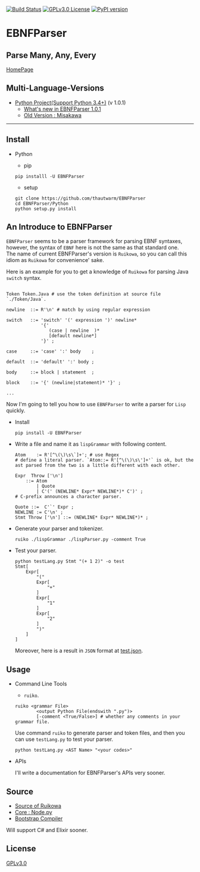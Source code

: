 [![Build Status](https://travis-ci.org/thautwarm/EBNFParser.svg?branch=master)](https://travis-ci.org/thautwarm/EBNFParser)
[![GPLv3.0 License](https://img.shields.io/badge/license-GPLv3.0-Green.svg)](https://github.com/thautwarm/EBNFParser/blob/master/LICENSE)
[![PyPI version](https://img.shields.io/pypi/v/EBNFParser.svg)](https://pypi.python.org/pypi/EBNFParser)


# EBNFParser
Parse Many, Any, Every
---------
[HomePage](https://github.com/thautwarm/EBNFParser)


## Multi-Language-Versions

- [Python Project(Support Python 3.4+)](https://github.com/thautwarm/EBNFParser/tree/master/Python) (v 1.0.1)
    - [What's new in EBNFParser 1.0.1](https://github.com/thautwarm/EBNFParser/tree/master/Python/release-note)
    - [Old Version : Misakawa](https://github.com/thautwarm/EBNFParser/tree/master/Misakawa.md)



--------------------

## Install
- Python
    - pip  

    `pip installl -U EBNFParser`
    
    - setup 
    ```shell
    git clone https://github.com/thautwarm/EBNFParser
    cd EBNFParser/Python
    python setup.py install
    ``` 


## An Introduce to EBNFParser

`EBNFParser` seems to be a parser framework for parsing EBNF syntaxes, however, 
the syntax of `EBNF` here is not the same as that standard one.  
The name of current EBNFParser's version  is `Ruikowa`, so you can call this idiom as `Ruikowa` for convenience' sake.

Here is an example for you to get a knowledge of `Ruikowa` for parsing Java `switch` syntax. 

```BNF

Token Token.Java # use the token definition at source file `./Token/Java`.

newline  ::= R'\n' # match by using regular expression

switch   ::= 'switch' '(' expression ')' newline*
             '{'  
                (case | newline  )*
                [default newline*]
             '}' ;

case     ::= 'case' ':' body    ;

default  ::= 'default' ':' body ;

body     ::= block | statement  ;

block    ::= '{' (newline|statement)* '}' ;

...

```

Now I'm going to tell you how to use `EBNFParser` to write a parser for `Lisp` quickly.

- Install
    
    `pip install -U EBNFParser`


- Write a file and name it as `lispGrammar` with following content.

    ```BNF
    Atom    := R'[^\(\)\s\`]+'; # use Regex
    # define a literal parser. `Atom::= R'[^\(\)\s\']+'` is ok, but the ast parsed from the two is a little different with each other.

    Expr  Throw ['\n'] 
        ::= Atom 
            | Quote 
            | C'(' (NEWLINE* Expr* NEWLINE*)* C')' ; 
    # C-prefix announces a character parser.

    Quote ::=  C'`' Expr ;
    NEWLINE := C'\n' ;
    Stmt Throw ['\n'] ::= (NEWLINE* Expr* NEWLINE*)* ;

    ```

- Generate your parser and tokenizer.

    `ruiko ./lispGrammar ./lispParser.py -comment True`

- Test your parser.

    ```shell
    python testLang.py Stmt "(+ 1 2)" -o test
    Stmt[
        Expr[
            "("
            Expr[
                "+"
            ]
            Expr[
                "1"
            ]
            Expr[
                "2"
            ]
            ")"
        ]
    ]
    ```

    Moreover, here is a result in `JSON` format at [test.json](https://github.com/thautwarm/EBNFParser/tree/master/tests/Ruikowa/Lang/Lisp/test.json).


## Usage 

- Command Line Tools
    - `ruiko`.

    ```shell
    ruiko <grammar File> 
            <output Python File(endswith ".py")>
            [-comment <True/False>] # whether any comments in your grammar file.
    ```
    Use command `ruiko` to generate parser and token files, and then you can use `testLang.py` to test your parser.

    ```shell
    python testLang.py <AST Name> "<your codes>"
    ```

- APIs  

    I'll write a documentation for EBNFParser's APIs very sooner.


## Source

- [Source of Ruikowa](https://github.com/thautwarm/EBNFParser/tree/master/Python/Ruikowa)
- [Core : Node.py](https://github.com/thautwarm/EBNFParser/tree/master/Python/Ruikowa/ObjectRegex/Node.py)
- [Bootstrap Compiler](https://github.com/thautwarm/EBNFParser/tree/master/Python/Ruikowa/Bootstrap)

Will support C# and Elixir sooner.


## License  
[GPLv3.0](./LICENSE)

    













